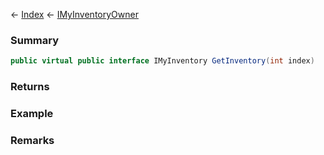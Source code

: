 ← [Index](Api-Index) ← [IMyInventoryOwner](VRage.Game.ModAPI.Ingame.IMyInventoryOwner)

### Summary

```csharp
public virtual public interface IMyInventory GetInventory(int index)
```

### Returns

### Example

### Remarks

